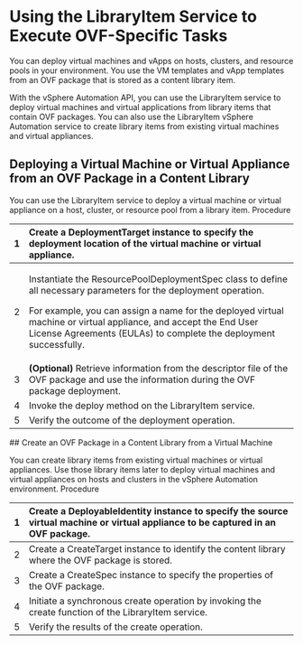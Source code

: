 # Using the LibraryItem Service to Execute OVF-Specific Tasks

You can deploy virtual machines and vApps on hosts, clusters, and resource pools in your environment. You use the VM templates and vApp templates from an OVF package that is stored as a content library item. 

With the vSphere Automation API, you can use the LibraryItem service to deploy virtual machines and virtual applications from library items that contain OVF packages. You can also use the LibraryItem vSphere Automation service to create library items from existing virtual machines and virtual appliances.

## Deploying a Virtual Machine or Virtual Appliance from an OVF Package in a Content Library 

You can use the LibraryItem service to deploy a virtual machine or virtual appliance on a host, cluster, or resource pool from a library item. Procedure 

<table>
  <thead>
    <tr>
      <th style="text-align:left">1</th>
      <th style="text-align:left">Create a DeploymentTarget instance to specify the deployment location
        of the virtual machine or virtual appliance.</th>
    </tr>
  </thead>
  <tbody>
    <tr>
      <td style="text-align:left">2</td>
      <td style="text-align:left">
        <p>Instantiate the ResourcePoolDeploymentSpec class to define all necessary
          parameters for the deployment operation.</p>
        <p>For example, you can assign a name for the deployed virtual machine or
          virtual appliance, and accept the End User License Agreements (EULAs) to
          complete the deployment successfully.</p>
      </td>
    </tr>
    <tr>
      <td style="text-align:left">3</td>
      <td style="text-align:left"><b>(Optional) </b>Retrieve information from the descriptor file of the
        OVF package and use the information during the OVF package deployment.</td>
    </tr>
    <tr>
      <td style="text-align:left">4</td>
      <td style="text-align:left">Invoke the deploy method on the LibraryItem service.</td>
    </tr>
    <tr>
      <td style="text-align:left">5</td>
      <td style="text-align:left">Verify the outcome of the deployment operation.</td>
    </tr>
  </tbody>
</table>## Create an OVF Package in a Content Library from a Virtual Machine 

You can create library items from existing virtual machines or virtual appliances. Use those library items later to deploy virtual machines and virtual appliances on hosts and clusters in the vSphere Automation environment. Procedure 

| 1 | Create a DeployableIdentity instance to specify the source virtual machine or virtual appliance to be captured in an OVF package.  |
| :--- | :--- |
| 2 | Create a CreateTarget instance to identify the content library where the OVF package is stored.  |
| 3 | Create a CreateSpec instance to specify the properties of the OVF package.  |
| 4 | Initiate a synchronous create operation by invoking the create function of the LibraryItem service.  |
| 5 | Verify the results of the create operation. |

